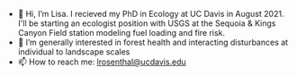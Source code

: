 - 👋 Hi, I’m Lisa. I recieved my PhD in Ecology at UC Davis in August 2021. I'll be starting an ecologist position with USGS at the Sequoia & Kings Canyon Field station modeling fuel loading and fire risk.
- 👀 I’m generally interested in forest health and interacting disturbances at individual to landscape scales
- 📫 How to reach me: lrosenthal@ucdavis.edu

<!---
lisamr/lisamr is a ✨ special ✨ repository because its `README.md` (this file) appears on your GitHub profile.
You can click the Preview link to take a look at your changes.
--->
